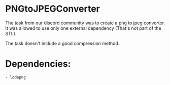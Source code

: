 # PNGtoJPEGConverter
  The task from our discord community was to create a png to jpeg converter.
  It was allowed to use only one external dependency (That's not part of the STL).
  
  The task doesn't include a good compression method.

# Dependencies:
	- lodepng
